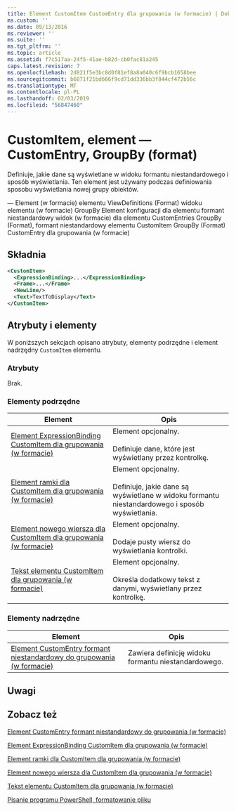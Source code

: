 ```yaml
---
title: Element CustomItem CustomEntry dla grupowania (w formacie) | Dokumentacja firmy Microsoft
ms.custom: ''
ms.date: 09/13/2016
ms.reviewer: ''
ms.suite: ''
ms.tgt_pltfrm: ''
ms.topic: article
ms.assetid: f7c517aa-24f5-41ae-b82d-cb0fac81a245
caps.latest.revision: 7
ms.openlocfilehash: 2d821f5e3bc8d0f81ef8a8a040c6f9bcb1658bee
ms.sourcegitcommit: b6871f21bd666f9cd71dd336bb3f844cf472b56c
ms.translationtype: MT
ms.contentlocale: pl-PL
ms.lasthandoff: 02/03/2019
ms.locfileid: "56847460"
---
```

# <a name="customitem-element-for-customentry-for-groupby-format"></a>CustomItem, element — CustomEntry, GroupBy (format)

Definiuje, jakie dane są wyświetlane w widoku formantu niestandardowego i sposób wyświetlania. Ten element jest używany podczas definiowania sposobu wyświetlania nowej grupy obiektów.

— Element (w formacie) elementu ViewDefinitions (Format) widoku elementu (w formacie) GroupBy Element konfiguracji dla elementu formant niestandardowy widok (w formacie) dla elementu CustomEntries GroupBy (Format), formant niestandardowy elementu CustomItem GroupBy (Format) CustomEntry dla grupowania (w formacie)

## <a name="syntax"></a>Składnia

```xml
<CustomItem>
  <ExpressionBinding>...</ExpressionBinding>
  <Frame>...</Frame>
  <NewLine/>
  <Text>TextToDisplay</Text>
</CustomItem>
```

## <a name="attributes-and-elements"></a>Atrybuty i elementy

W poniższych sekcjach opisano atrybuty, elementy podrzędne i element nadrzędny `CustomItem` elementu.

### <a name="attributes"></a>Atrybuty

Brak.

### <a name="child-elements"></a>Elementy podrzędne

|Element|Opis|
|-------------|-----------------|
|[Element ExpressionBinding CustomItem dla grupowania (w formacie)](./expressionbinding-element-for-customitem-for-groupby-format.md)|Element opcjonalny.<br /><br /> Definiuje dane, które jest wyświetlany przez kontrolkę.|
|[Element ramki dla CustomItem dla grupowania (w formacie)](./frame-element-for-customitem-for-groupby-format.md)|Element opcjonalny.<br /><br /> Definiuje, jakie dane są wyświetlane w widoku formantu niestandardowego i sposób wyświetlania.|
|[Element nowego wiersza dla CustomItem dla grupowania (w formacie)](./newline-element-for-customitem-for-groupby-format.md)|Element opcjonalny.<br /><br /> Dodaje pusty wiersz do wyświetlania kontrolki.|
|[Tekst elementu CustomItem dla grupowania (w formacie)](./text-element-for-customitem-for-groupby-format.md)|Element opcjonalny.<br /><br /> Określa dodatkowy tekst z danymi, wyświetlany przez kontrolkę.|

### <a name="parent-elements"></a>Elementy nadrzędne

|Element|Opis|
|-------------|-----------------|
|[Element CustomEntry formant niestandardowy do grupowania (w formacie)](./customentry-element-for-customcontrol-for-groupby-format.md)|Zawiera definicję widoku formantu niestandardowego.|

## <a name="remarks"></a>Uwagi

## <a name="see-also"></a>Zobacz też

[Element CustomEntry formant niestandardowy do grupowania (w formacie)](./customentry-element-for-customcontrol-for-groupby-format.md)

[Element ExpressionBinding CustomItem dla grupowania (w formacie)](./expressionbinding-element-for-customitem-for-groupby-format.md)

[Element ramki dla CustomItem dla grupowania (w formacie)](./frame-element-for-customitem-for-groupby-format.md)

[Element nowego wiersza dla CustomItem dla grupowania (w formacie)](./newline-element-for-customitem-for-groupby-format.md)

[Tekst elementu CustomItem dla grupowania (w formacie)](./text-element-for-customitem-for-groupby-format.md)

[Pisanie programu PowerShell, formatowanie pliku](./writing-a-powershell-formatting-file.md)

